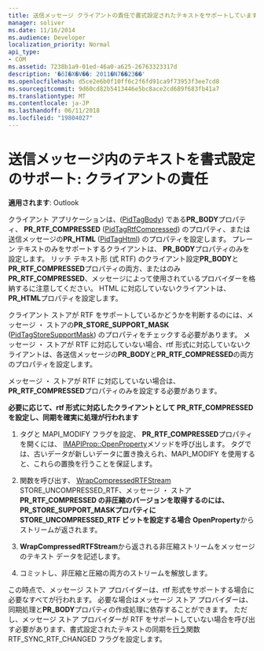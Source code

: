 ```yaml
---
title: 送信メッセージ クライアントの責任で書式設定されたテキストをサポートしています。
manager: soliver
ms.date: 11/16/2014
ms.audience: Developer
localization_priority: Normal
api_type:
- COM
ms.assetid: 7238b1a9-01ed-46a0-a625-26763323317d
description: '�ŏI�X�V��: 2011�N7��23��'
ms.openlocfilehash: d5ce2e6b0f10ff6c2f6fd91ca9f73953f3ee7cd8
ms.sourcegitcommit: 9d60cd82b5413446e5bc8ace2cd689f683fb41a7
ms.translationtype: MT
ms.contentlocale: ja-JP
ms.lasthandoff: 06/11/2018
ms.locfileid: "19804027"
---
```

# <a name="supporting-formatted-text-in-outgoing-messages-client-responsibilities"></a>送信メッセージ内のテキストを書式設定のサポート: クライアントの責任

  
  
**適用されます**: Outlook 
  
クライアント アプリケーションは、([PidTagBody](pidtagbody-canonical-property.md)) である**PR_BODY**プロパティ、 **PR_RTF_COMPRESSED** ([PidTagRtfCompressed](pidtagrtfcompressed-canonical-property.md)) のプロパティ、または送信メッセージの**PR_HTML** ([PidTagHtml](pidtaghtml-canonical-property.md)) のプロパティを設定します。 プレーン テキストのみをサポートするクライアントは、 **PR_BODY**プロパティのみを設定します。 リッチ テキスト形 (式 RTF) のクライアント設定**PR_BODY**と**PR_RTF_COMPRESSED**プロパティの両方、またはのみ**PR_RTF_COMPRESSED**、メッセージによって使用されているプロバイダーを格納するに注意してください。 HTML に対応していないクライアントは、 **PR_HTML**プロパティを設定します。 
  
クライアント ストアが RTF をサポートしているかどうかを判断するのには、メッセージ ・ ストアの**PR_STORE_SUPPORT_MASK** ([PidTagStoreSupportMask](pidtagstoresupportmask-canonical-property.md)) のプロパティをチェックする必要があります。 メッセージ ・ ストアが RTF に対応していない場合、rtf 形式に対応していないクライアントは、各送信メッセージの**PR_BODY**と**PR_RTF_COMPRESSED**の両方のプロパティを設定します。 
  
メッセージ ・ ストアが RTF に対応していない場合は、 **PR_RTF_COMPRESSED**プロパティのみを設定する必要があります。 
  
 **必要に応じて、rtf 形式に対応したクライアントとして PR_RTF_COMPRESSED を設定し、同期を確実に処理が行われます**
  
1. タグと MAPI_MODIFY フラグを設定、 **PR_RTF_COMPRESSED**プロパティを開くには、 [IMAPIProp::OpenProperty](imapiprop-openproperty.md)メソッドを呼び出します。 タグでは、古いデータが新しいデータに置き換えられ、MAPI_MODIFY を使用すると、これらの置換を行うことを保証します。 
    
2. 関数を呼び出す、 [WrapCompressedRTFStream](wrapcompressedrtfstream.md) STORE_UNCOMPRESSED_RTF、メッセージ ・ ストア**PR_RTF_COMPRESSED の非圧縮のバージョンを取得するのには、 **PR_STORE_SUPPORT_MASK**プロパティに STORE_UNCOMPRESSED_RTF ビットを設定する場合** **OpenProperty**からストリームが返されます。
    
3. **WrapCompressedRTFStream**から返される非圧縮ストリームをメッセージのテキスト データを記述します。
    
4. コミットし、非圧縮と圧縮の両方のストリームを解放します。
    
この時点で、メッセージ ストア プロバイダーは、rtf 形式をサポートする場合に必要なすべてが行われます。 必要な場合はメッセージ ストア プロバイダーは、同期処理と**PR_BODY**プロパティの作成処理に依存することができます。 ただし、メッセージ ストア プロバイダーが RTF をサポートしていない場合を呼び出す必要があります、書式設定されたテキストの同期を[行う](rtfsync.md)関数 RTF_SYNC_RTF_CHANGED フラグを設定します。 
  

